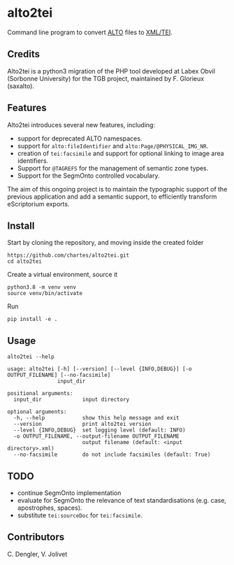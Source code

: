 # alto2tei

Command line program to convert [ALTO](https://www.loc.gov/standards/alto/) files to [XML/TEI](https://tei-c.org/).

## Credits

Alto2tei is a python3 migration of the PHP tool developed at Labex Obvil (Sorbonne University) for the TGB project, maintained by F. Glorieux (saxalto).


## Features

Alto2tei introduces several new features, including:

- support for deprecated ALTO namespaces.
- support for `alto:fileIdentifier` and `alto:Page/@PHYSICAL_IMG_NR`.
- creation of `tei:facsimile` and support for optional linking to image area identifiers.
- Support for `@TAGREFS` for the management of semantic zone types.
- Support for the SegmOnto controlled vocabulary.

The aim of this ongoing project is to maintain the typographic support of the previous application and add a semantic support, to efficiently transform eScriptorium exports.


## Install

Start by cloning the repository, and moving inside the created folder

```
https://github.com/chartes/alto2tei.git
cd alto2tei
```

Create a virtual environment, source it

```
python3.8 -m venv venv
source venv/bin/activate
```

Run

```
pip install -e .
```


## Usage

```
alto2tei --help 

usage: alto2tei [-h] [--version] [--level {INFO,DEBUG}] [-o OUTPUT_FILENAME] [--no-facsimile]
                input_dir

positional arguments:
  input_dir             input directory

optional arguments:
  -h, --help            show this help message and exit
  --version             print alto2tei version
  --level {INFO,DEBUG}  set logging level (default: INFO)
  -o OUTPUT_FILENAME, --output-filename OUTPUT_FILENAME
                        output filename (default: <input directory>.xml)
  --no-facsimile        do not include facsimiles (default: True)
```

## TODO

- continue SegmOnto implementation 
- evaluate for SegmOnto the relevance of text standardisations (e.g. case, apostrophes, spaces).
- substitute `tei:sourceDoc` for `tei:facsimile`.


## Contributors

C. Dengler, V. Jolivet